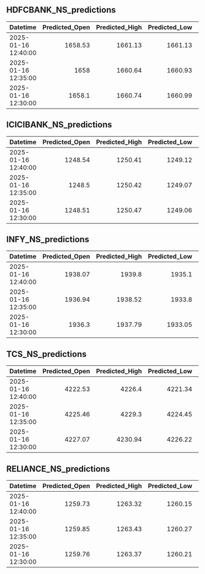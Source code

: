 ## HDFCBANK_NS_predictions
| Datetime            |   Predicted_Open |   Predicted_High |   Predicted_Low |   Predicted_Close |   Predicted_Volume |
|:--------------------|-----------------:|-----------------:|----------------:|------------------:|-------------------:|
| 2025-01-16 12:40:00 |          1658.53 |          1661.13 |         1661.13 |           1661.72 |             120428 |
| 2025-01-16 12:35:00 |          1658    |          1660.64 |         1660.93 |           1661.48 |             124767 |
| 2025-01-16 12:30:00 |          1658.1  |          1660.74 |         1660.99 |           1661.54 |             126281 |

## ICICIBANK_NS_predictions
| Datetime            |   Predicted_Open |   Predicted_High |   Predicted_Low |   Predicted_Close |   Predicted_Volume |
|:--------------------|-----------------:|-----------------:|----------------:|------------------:|-------------------:|
| 2025-01-16 12:40:00 |          1248.54 |          1250.41 |         1249.12 |           1250.78 |            55451.8 |
| 2025-01-16 12:35:00 |          1248.5  |          1250.42 |         1249.07 |           1250.75 |            56222.8 |
| 2025-01-16 12:30:00 |          1248.51 |          1250.47 |         1249.06 |           1250.75 |            57073.2 |

## INFY_NS_predictions
| Datetime            |   Predicted_Open |   Predicted_High |   Predicted_Low |   Predicted_Close |   Predicted_Volume |
|:--------------------|-----------------:|-----------------:|----------------:|------------------:|-------------------:|
| 2025-01-16 12:40:00 |          1938.07 |          1939.8  |         1935.1  |           1937.08 |            54776.7 |
| 2025-01-16 12:35:00 |          1936.94 |          1938.52 |         1933.8  |           1935.69 |            53096.8 |
| 2025-01-16 12:30:00 |          1936.3  |          1937.79 |         1933.05 |           1934.9  |            52616.6 |

## TCS_NS_predictions
| Datetime            |   Predicted_Open |   Predicted_High |   Predicted_Low |   Predicted_Close |   Predicted_Volume |
|:--------------------|-----------------:|-----------------:|----------------:|------------------:|-------------------:|
| 2025-01-16 12:40:00 |          4222.53 |          4226.4  |         4221.34 |           4223.61 |            19061.1 |
| 2025-01-16 12:35:00 |          4225.46 |          4229.3  |         4224.45 |           4226.59 |            19743.4 |
| 2025-01-16 12:30:00 |          4227.07 |          4230.94 |         4226.22 |           4228.26 |            20012.6 |

## RELIANCE_NS_predictions
| Datetime            |   Predicted_Open |   Predicted_High |   Predicted_Low |   Predicted_Close |   Predicted_Volume |
|:--------------------|-----------------:|-----------------:|----------------:|------------------:|-------------------:|
| 2025-01-16 12:40:00 |          1259.73 |          1263.32 |         1260.15 |           1260.84 |             111542 |
| 2025-01-16 12:35:00 |          1259.85 |          1263.43 |         1260.27 |           1260.95 |             112119 |
| 2025-01-16 12:30:00 |          1259.76 |          1263.37 |         1260.21 |           1260.9  |             112004 |

